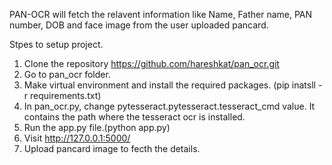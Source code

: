 PAN-OCR will fetch the relavent information like Name, Father name, PAN number, DOB and face image from the user uploaded pancard.

Stpes to setup project.
1. Clone the repository https://github.com/hareshkat/pan_ocr.git
2. Go to pan_ocr folder.
3. Make virtual environment and install the required packages. (pip inatsll -r requirements.txt)
4. In pan_ocr.py, change pytesseract.pytesseract.tesseract_cmd value. It contains the path where the tesseract ocr is installed.
5. Run the app.py file.(python app.py)
6. Visit http://127.0.0.1:5000/
7. Upload pancard image to fecth the details.
